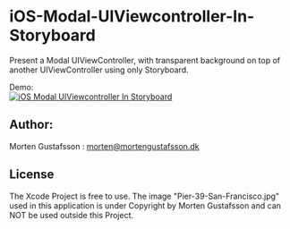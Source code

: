 # iOS-Modal-UIViewcontroller-In-Storyboard
Present a Modal UIViewController, with transparent background on top of another UIViewController using only Storyboard. 

Demo:  
[![iOS Modal UIViewcontroller In Storyboard](http://i.imgur.com/D7CcGG7.jpg)](https://youtu.be/aB05VddAUdw)

## Author:
Morten Gustafsson : morten@mortengustafsson.dk

## License
The Xcode Project is free to use. The image "Pier-39-San-Francisco.jpg" used in this application is under Copyright by Morten Gustafsson and can NOT be used outside this Project. 
